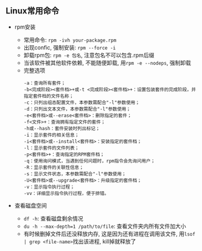 ## Linux常用命令

- rpm安装
    * 常用命令: ```rpm -ivh your-package.rpm```
    * 出现confic, 强制安装: ```rpm --force -i```
    * 卸载rpm包: ```rpm -e 包名```, 注意包名不可以包含.rpm后缀
    * 当该软件被其他软件依赖, 不能随便卸载, 用```rpm -e --nodeps```, 强制卸载
    * 完整选项
        ```
        -a：查询所有套件；
        -b<完成阶段><套件档>+或-t <完成阶段><套件档>+：设置包装套件的完成阶段，并指定套件档的文件名称；
        -c：只列出组态配置文件，本参数需配合"-l"参数使用；
        -d：只列出文本文件，本参数需配合"-l"参数使用；
        -e<套件档>或--erase<套件档>：删除指定的套件；
        -f<文件>+：查询拥有指定文件的套件；
        -h或--hash：套件安装时列出标记；
        -i：显示套件的相关信息；
        -i<套件档>或--install<套件档>：安装指定的套件档；
        -l：显示套件的文件列表；
        -p<套件档>+：查询指定的RPM套件档；
        -q：使用询问模式，当遇到任何问题时，rpm指令会先询问用户；
        -R：显示套件的关联性信息；
        -s：显示文件状态，本参数需配合"-l"参数使用；
        -U<套件档>或--upgrade<套件档>：升级指定的套件档；
        -v：显示指令执行过程；
        -vv：详细显示指令执行过程，便于排错。
        ```

- 查看磁盘空间
    - ```df -h```: 查看磁盘剩余情况
    - ```du -h --max-depth=1 /path/to/file```: 查看文件夹内所有文件加大小
    - 有时候删掉文件后还没释放内存, 这是因为还有进程在调用该文件, 用```lsof | grep <file-name>```找出该进程, kill掉就释放了